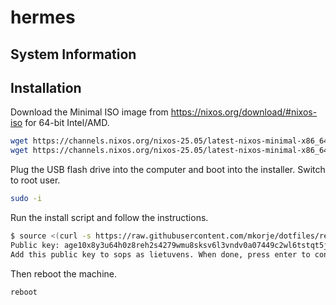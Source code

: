 # hermes

## System Information

## Installation

Download the Minimal ISO image from <https://nixos.org/download/#nixos-iso> for 64-bit Intel/AMD.

```bash
wget https://channels.nixos.org/nixos-25.05/latest-nixos-minimal-x86_64-linux.iso
wget https://channels.nixos.org/nixos-25.05/latest-nixos-minimal-x86_64-linux.iso.sha256
```

Plug the USB flash drive into the computer and boot into the installer.
Switch to root user.

```bash
sudo -i
```

Run the install script and follow the instructions.

```bash
$ source <(curl -s https://raw.githubusercontent.com/mkorje/dotfiles/refs/heads/main/hosts/nixos/hermes/install.sh)
Public key: age10x8y3u64h0z8reh2s4279wmu8sksv6l3vndv0a07449c2wl6tstqt5jplp
Add this public key to sops as lietuvens. When done, press enter to continue.
```

Then reboot the machine.

```bash
reboot
```
